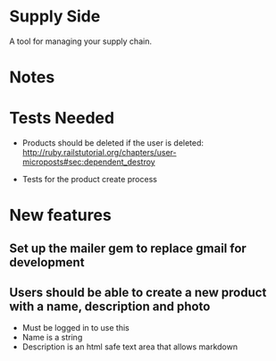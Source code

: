 Supply Side
===========

A tool for managing your supply chain.


Notes
===========

# Tests Needed

* Products should be deleted if the user is deleted: http://ruby.railstutorial.org/chapters/user-microposts#sec:dependent_destroy

* Tests for the product create process

# New features

## Set up the mailer gem to replace gmail for development

## Users should be able to create a new product with a name, description and photo
* Must be logged in to use this
* Name is a string
* Description is an html safe text area that allows markdown

